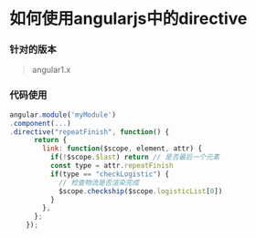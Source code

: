 # 如何使用angularjs中的directive

### 针对的版本

> angular1.x

### 代码使用

```javascript
angular.module('myModule')
.component(...)
.directive("repeatFinish", function() {
      return {
        link: function($scope, element, attr) {
          if(!$scope.$last) return // 是否最后一个元素
          const type = attr.repeatFinish
          if(type == "checkLogistic") {
            // 检查物流是否渲染完成
            $scope.checkship($scope.logisticList[0])
          }
        },
      };
    });
```

